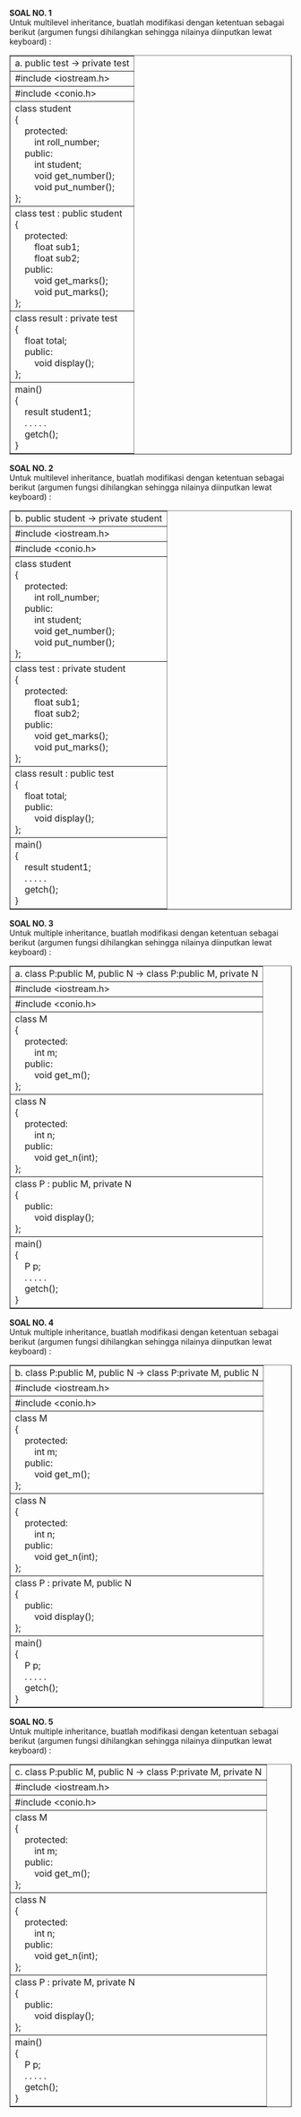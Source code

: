 **SOAL NO. 1** 
<br> 
Untuk multilevel inheritance, buatlah modifikasi dengan ketentuan sebagai berikut 
(argumen fungsi dihilangkan sehingga nilainya diinputkan lewat keyboard) : 
    
<table border="1" cellpadding="10" cellspacing="0">
    <tr>
        <td>a. public test -> private test</td>
    </tr>
    <tr>
        <td>#include &lt;iostream.h&gt;</td>
    </tr>
    <tr>
        <td>#include &lt;conio.h&gt;</td>
    </tr>
    <tr>
        <td>
            class student<br>
            {<br>
            &nbsp;&nbsp;&nbsp;&nbsp;protected:<br>
            &nbsp;&nbsp;&nbsp;&nbsp;&nbsp;&nbsp;&nbsp;&nbsp;int roll_number;<br>
            &nbsp;&nbsp;&nbsp;&nbsp;public:<br>
            &nbsp;&nbsp;&nbsp;&nbsp;&nbsp;&nbsp;&nbsp;&nbsp;int student;<br>
            &nbsp;&nbsp;&nbsp;&nbsp;&nbsp;&nbsp;&nbsp;&nbsp;void get_number();<br>
            &nbsp;&nbsp;&nbsp;&nbsp;&nbsp;&nbsp;&nbsp;&nbsp;void put_number();<br>
            };
        </td>
    </tr>
    <tr>
        <td>
            class test : public student<br>
            {<br>
            &nbsp;&nbsp;&nbsp;&nbsp;protected:<br>
            &nbsp;&nbsp;&nbsp;&nbsp;&nbsp;&nbsp;&nbsp;&nbsp;float sub1;<br>
            &nbsp;&nbsp;&nbsp;&nbsp;&nbsp;&nbsp;&nbsp;&nbsp;float sub2;<br>
            &nbsp;&nbsp;&nbsp;&nbsp;public:<br>
            &nbsp;&nbsp;&nbsp;&nbsp;&nbsp;&nbsp;&nbsp;&nbsp;void get_marks();<br>
            &nbsp;&nbsp;&nbsp;&nbsp;&nbsp;&nbsp;&nbsp;&nbsp;void put_marks();<br>
            };
        </td>
    </tr>
    <tr>
        <td>
            class result : private test<br>
            {<br>
            &nbsp;&nbsp;&nbsp;&nbsp;float total;<br>
            &nbsp;&nbsp;&nbsp;&nbsp;public:<br>
            &nbsp;&nbsp;&nbsp;&nbsp;&nbsp;&nbsp;&nbsp;&nbsp;void display();<br>
            };
        </td>
    </tr>
    <tr>
        <td>
            main()<br>
            {<br>
            &nbsp;&nbsp;&nbsp;&nbsp;result student1;<br>
            &nbsp;&nbsp;&nbsp;&nbsp;. . . . .<br>
            &nbsp;&nbsp;&nbsp;&nbsp;getch();<br>
            }
        </td>
    </tr>
</table>


**SOAL NO. 2**
<br> 
Untuk  multilevel inheritance, buatlah modifikasi dengan ketentuan sebagai berikut 
(argumen fungsi dihilangkan sehingga nilainya diinputkan lewat keyboard) :

<table border="1" cellpadding="10" cellspacing="0">
    <tr>
        <td>b. public student &rarr; private student</td>
    </tr>
    <tr>
        <td>#include &lt;iostream.h&gt;</td>
    </tr>
    <tr>
        <td>#include &lt;conio.h&gt;</td>
    </tr>
    <tr>
        <td>
            class student<br>
            {<br>
            &nbsp;&nbsp;&nbsp;&nbsp;protected:<br>
            &nbsp;&nbsp;&nbsp;&nbsp;&nbsp;&nbsp;&nbsp;&nbsp;int roll_number;<br>
            &nbsp;&nbsp;&nbsp;&nbsp;public:<br>
            &nbsp;&nbsp;&nbsp;&nbsp;&nbsp;&nbsp;&nbsp;&nbsp;int student;<br>
            &nbsp;&nbsp;&nbsp;&nbsp;&nbsp;&nbsp;&nbsp;&nbsp;void get_number();<br>
            &nbsp;&nbsp;&nbsp;&nbsp;&nbsp;&nbsp;&nbsp;&nbsp;void put_number();<br>
            };
        </td>
    </tr>
    <tr>
        <td>
            class test : private student<br>
            {<br>
            &nbsp;&nbsp;&nbsp;&nbsp;protected:<br>
            &nbsp;&nbsp;&nbsp;&nbsp;&nbsp;&nbsp;&nbsp;&nbsp;float sub1;<br>
            &nbsp;&nbsp;&nbsp;&nbsp;&nbsp;&nbsp;&nbsp;&nbsp;float sub2;<br>
            &nbsp;&nbsp;&nbsp;&nbsp;public:<br>
            &nbsp;&nbsp;&nbsp;&nbsp;&nbsp;&nbsp;&nbsp;&nbsp;void get_marks();<br>
            &nbsp;&nbsp;&nbsp;&nbsp;&nbsp;&nbsp;&nbsp;&nbsp;void put_marks();<br>
            };
        </td>
    </tr>
    <tr>
        <td>
            class result : public test<br>
            {<br>
            &nbsp;&nbsp;&nbsp;&nbsp;float total;<br>
            &nbsp;&nbsp;&nbsp;&nbsp;public:<br>
            &nbsp;&nbsp;&nbsp;&nbsp;&nbsp;&nbsp;&nbsp;&nbsp;void display();<br>
            };
        </td>
    </tr>
    <tr>
        <td>
            main()<br>
            {<br>
            &nbsp;&nbsp;&nbsp;&nbsp;result student1;<br>
            &nbsp;&nbsp;&nbsp;&nbsp;. . . . .<br>
            &nbsp;&nbsp;&nbsp;&nbsp;getch();<br>
            }
        </td>
    </tr>
</table>

**SOAL NO. 3**
<br> 
Untuk  multiple inheritance, buatlah modifikasi dengan ketentuan sebagai berikut 
(argumen fungsi dihilangkan sehingga nilainya diinputkan lewat keyboard) :

<table border="1" cellpadding="10" cellspacing="0">
    <tr>
        <td>a. class P:public M, public N &rarr; class P:public M, private N</td>
    </tr>
    <tr>
        <td>#include &lt;iostream.h&gt;</td>
    </tr>
    <tr>
        <td>#include &lt;conio.h&gt;</td>
    </tr>
    <tr>
        <td>
            class M<br>
            {<br>
            &nbsp;&nbsp;&nbsp;&nbsp;protected:<br>
            &nbsp;&nbsp;&nbsp;&nbsp;&nbsp;&nbsp;&nbsp;&nbsp;int m;<br>
            &nbsp;&nbsp;&nbsp;&nbsp;public:<br>
            &nbsp;&nbsp;&nbsp;&nbsp;&nbsp;&nbsp;&nbsp;&nbsp;void get_m();<br>
            };
        </td>
    </tr>
    <tr>
        <td>
            class N<br>
            {<br>
            &nbsp;&nbsp;&nbsp;&nbsp;protected:<br>
            &nbsp;&nbsp;&nbsp;&nbsp;&nbsp;&nbsp;&nbsp;&nbsp;int n;<br>
            &nbsp;&nbsp;&nbsp;&nbsp;public:<br>
            &nbsp;&nbsp;&nbsp;&nbsp;&nbsp;&nbsp;&nbsp;&nbsp;void get_n(int);<br>
            };
        </td>
    </tr>
    <tr>
        <td>
            class P : public M, private N<br>
            {<br>
            &nbsp;&nbsp;&nbsp;&nbsp;public:<br>
            &nbsp;&nbsp;&nbsp;&nbsp;&nbsp;&nbsp;&nbsp;&nbsp;void display();<br>
            };
        </td>
    </tr>
    <tr>
        <td>
            main()<br>
            {<br>
            &nbsp;&nbsp;&nbsp;&nbsp;P p;<br>
            &nbsp;&nbsp;&nbsp;&nbsp;. . . . .<br>
            &nbsp;&nbsp;&nbsp;&nbsp;getch();<br>
            }
        </td>
    </tr>
</table>

**SOAL NO. 4**
<br> 
Untuk  multiple inheritance, buatlah modifikasi dengan ketentuan sebagai berikut 
(argumen fungsi dihilangkan sehingga nilainya diinputkan lewat keyboard) :

<table border="1" cellpadding="10" cellspacing="0">
    <tr>
        <td>b. class P:public M, public N &rarr; class P:private M, public N</td>
    </tr>
    <tr>
        <td>#include &lt;iostream.h&gt;</td>
    </tr>
    <tr>
        <td>#include &lt;conio.h&gt;</td>
    </tr>
    <tr>
        <td>
            class M<br>
            {<br>
            &nbsp;&nbsp;&nbsp;&nbsp;protected:<br>
            &nbsp;&nbsp;&nbsp;&nbsp;&nbsp;&nbsp;&nbsp;&nbsp;int m;<br>
            &nbsp;&nbsp;&nbsp;&nbsp;public:<br>
            &nbsp;&nbsp;&nbsp;&nbsp;&nbsp;&nbsp;&nbsp;&nbsp;void get_m();<br>
            };
        </td>
    </tr>
    <tr>
        <td>
            class N<br>
            {<br>
            &nbsp;&nbsp;&nbsp;&nbsp;protected:<br>
            &nbsp;&nbsp;&nbsp;&nbsp;&nbsp;&nbsp;&nbsp;&nbsp;int n;<br>
            &nbsp;&nbsp;&nbsp;&nbsp;public:<br>
            &nbsp;&nbsp;&nbsp;&nbsp;&nbsp;&nbsp;&nbsp;&nbsp;void get_n(int);<br>
            };
        </td>
    </tr>
    <tr>
        <td>
            class P : private M, public N<br>
            {<br>
            &nbsp;&nbsp;&nbsp;&nbsp;public:<br>
            &nbsp;&nbsp;&nbsp;&nbsp;&nbsp;&nbsp;&nbsp;&nbsp;void display();<br>
            };
        </td>
    </tr>
    <tr>
        <td>
            main()<br>
            {<br>
            &nbsp;&nbsp;&nbsp;&nbsp;P p;<br>
            &nbsp;&nbsp;&nbsp;&nbsp;. . . . .<br>
            &nbsp;&nbsp;&nbsp;&nbsp;getch();<br>
            }
        </td>
    </tr>
</table>

**SOAL NO. 5**
<br> 
Untuk  multiple inheritance, buatlah modifikasi dengan ketentuan sebagai berikut 
(argumen fungsi dihilangkan sehingga nilainya diinputkan lewat keyboard) :

<table border="1" cellpadding="10" cellspacing="0">
    <tr>
        <td>c. class P:public M, public N &rarr; class P:private M, private N</td>
    </tr>
    <tr>
        <td>#include &lt;iostream.h&gt;</td>
    </tr>
    <tr>
        <td>#include &lt;conio.h&gt;</td>
    </tr>
    <tr>
        <td>
            class M<br>
            {<br>
            &nbsp;&nbsp;&nbsp;&nbsp;protected:<br>
            &nbsp;&nbsp;&nbsp;&nbsp;&nbsp;&nbsp;&nbsp;&nbsp;int m;<br>
            &nbsp;&nbsp;&nbsp;&nbsp;public:<br>
            &nbsp;&nbsp;&nbsp;&nbsp;&nbsp;&nbsp;&nbsp;&nbsp;void get_m();<br>
            };
        </td>
    </tr>
    <tr>
        <td>
            class N<br>
            {<br>
            &nbsp;&nbsp;&nbsp;&nbsp;protected:<br>
            &nbsp;&nbsp;&nbsp;&nbsp;&nbsp;&nbsp;&nbsp;&nbsp;int n;<br>
            &nbsp;&nbsp;&nbsp;&nbsp;public:<br>
            &nbsp;&nbsp;&nbsp;&nbsp;&nbsp;&nbsp;&nbsp;&nbsp;void get_n(int);<br>
            };
        </td>
    </tr>
    <tr>
        <td>
            class P : private M, private N<br>
            {<br>
            &nbsp;&nbsp;&nbsp;&nbsp;public:<br>
            &nbsp;&nbsp;&nbsp;&nbsp;&nbsp;&nbsp;&nbsp;&nbsp;void display();<br>
            };
        </td>
    </tr>
    <tr>
        <td>
            main()<br>
            {<br>
            &nbsp;&nbsp;&nbsp;&nbsp;P p;<br>
            &nbsp;&nbsp;&nbsp;&nbsp;. . . . .<br>
            &nbsp;&nbsp;&nbsp;&nbsp;getch();<br>
            }
        </td>
    </tr>
</table>

